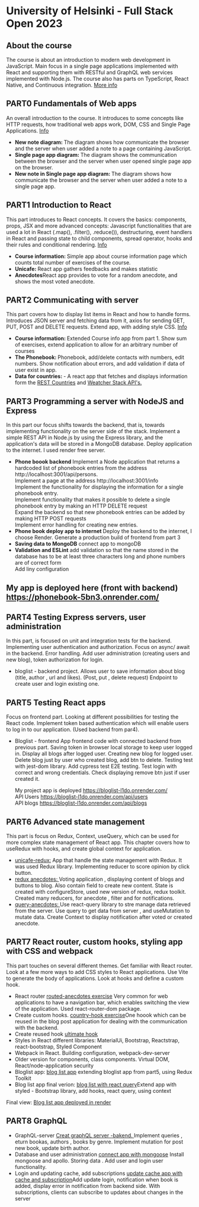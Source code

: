 # University of Helsinki - Full Stack Open 2023

## About the course

The course is about an introduction to modern web development in JavaScript. Main focus in a single page applications implemented with React and supporting them with RESTful and GraphQL web services implemented with Node.js. The course also has parts on TypeScript, React Native, and Continuous integration. <a href='https://fullstackopen.com/en/'>More info</a>

## PART0 Fundamentals of Web apps

An overall introduction to the course. It introduces to some concepts like HTTP requests, how traditional web apps work, DOM, CSS and Single Page Applications. <a href='https://fullstackopen.com/en/part0/fundamentals_of_web_apps'>Info</a>

<ul>
<li><b>New note diagram: </b>The diagram shows how communicate the browser and the server when user added a note to a page containing JavaScript.</li>
<li><b>Single page app diagram: </b> The diagram shows the communication between the browser and the server when user opened single page app on the browser.</li>
<li><b>New note in Single page app diagram: </b>The diagram shows how communicate the browser and the server when user added a note to a single page app.</li>
</ul>

## PART1 Introduction to React

This part introduces to React concepts. It covers the basics: components, props, JSX and more advanced concepts: Javascript functionalities that are used a lot in React (.map(), .filter(), .reduce()), destructuring, event handlers in React and passing state to child components, spread operator, hooks and their rules and conditional rendering. <a href='https://fullstackopen.com/en/part1'>Info</a>

<ul>
<li><b>Course information: </b>  Simple app about course information page which counts total number of exercises of the course.
</li>
<li><b>Unicafe: </b>React app gathers feedbacks and makes statistic</li>
<li><b>Anecdotes</b>React app provides to vote for a random anecdote, and shows the most voted anecdote.</li>
</ul>

## PART2 Communicating with server

This part covers how to display list items in React and how to handle forms. Introduces JSON server and fetching data from it, axios for sending GET, PUT, POST and DELETE requests. Extend app, with adding style CSS. <a href='https://fullstackopen.com/en/part2'>Info</a>

<ul>
<li><b>Course information: </b> Extended Course info app from part 1. Show sum of exercises, extend application to allow for an arbitrary number of courses</li>
<li><b>The Phonebook: </b>Phonebook, add/delete contacts with numbers, edit numbers. Show notification about errors, and add validation if data of user exist in app. </li>
<li><b>Data for countries: </b>- A react app that fetches and displays information form the <a href='https://restcountries.com/v3.1/all'> REST Countries</a> and <a href='https://openweathermap.org/api'>Weatcher Stack API's.</a></li>
</ul>

## PART3 Programming a server with NodeJS and Express

In this part our focus shifts towards the backend, that is, towards implementing functionality on the server side of the stack. Implement a simple REST API in Node.js by using the Express library, and the application's data will be stored in a MongoDB database. Deploy application to the internet. I used render free server.

<ul>
<li><b>Phone boook backend </b> Implement a Node application that returns a hardcoded list of phonebook entries from the address http://localhost:3001/api/persons.</br> Implement a page at the address http://localhost:3001/info </br> Implement the functionality for displaying the information for a single phonebook entry.  </br> Implement functionality that makes it possible to delete a single phonebook entry by making an HTTP DELETE request  </br> Expand the backend so that new phonebook entries can be added by making HTTP POST requests </br> Implement error handling for creating new entries. </li>
<li><b> Phone book deploy app to internet </b>
Deploy the backend to the internet, I choose  Render. </b>
Generate a production build of  frontend from part 3
</li>
<li>
<b>Saving data to MongoDB</b>
connect app to mongoDB 
</li>
<li><b>Validation and ESLint</b>
add validation so that the name stored in the database has to be at least three characters long and phone numbers are of correct form  </br> Add liny configuration 
</li>
</ul>

<h2>My app is deployed here (front with backend) <a href='https://phonebook-5bn3.onrender.com/' target='_blank'>https://phonebook-5bn3.onrender.com/</a></h2>

## PART4 Testing Express servers, user administration

In this part, is focused on unit and integration tests for the backend. Implementing user authentication and authorization.
Focus on async/ await in the backend. Error handling. Add user administration (creating users and new blog), token authorization for login.

<ul>
<li>
bloglist -  backend project.
Allows user to save information about blog (title, author , url and likes). (Post, put , delete request)
Endpoint to create user and login existing one.
</li>
</ul>

## PART5 Testing React apps

Focus on frontend part. Looking at different possibilities for testing the React code. Implement token based authentication which will enable users to log in to our application. (Used backend from par4).

<ul>
<li>Bloglist - frontend
App frontend code with connected backend from previous part. 
Saving token in browser local storage to keep user logged in. Display all blogs after logged user. 
Creating new blog for logged user. Delete blog just by user who  created blog, add btn to delete. 
Testing test with jest-dom library.
Add cypress test E2E testing. Test login with correct and wrong credentials. Check displaying remove btn just if user created it.

My project app is deployed <a href='https://bloglist-l1do.onrender.com/' target='_blank'>https://bloglist-l1do.onrender.com/</a> </br>
API Users <a href='https://bloglist-l1do.onrender.com/api/users' target='_blank'>https://bloglist-l1do.onrender.com/api/users</a> </br>
API blogs <a href='https://bloglist-l1do.onrender.com/api/blogs' target='_blank'>https://bloglist-l1do.onrender.com/api/blogs</a>

</li>

</ul>

## PART6 Advanced state management

This part is focus on Redux, Context, useQuery, which can be used for more complex state management of React app.
This chapter covers how to useRedux with hooks, and create global context for application.

<ul>
<li><a href='https://github.com/KamilaDyn/fullStackOpen-2023/tree/master/part6/unicafe-redux'>unicafe-redux:</a>
App that handle the state management with Redux. It was used Redux library. Implementing reducer to score opinion by click button.
 </li>
 <li><a href='https://github.com/KamilaDyn/fullStackOpen-2023/tree/master/part6/redux-anecdotes'>redux anecdotes: </a> Voting application , displaying content of blogs and buttons to blog. Also contain field to create new content. State is created with configureStore, used new version of redux, redux toolkit. Created many reducers, for anecdote , filter  and for notifications. </li>
<li>
<a href='https://github.com/KamilaDyn/fullStackOpen-2023/tree/master/part6/query-anecdotes'>query-anecdotes: </a>
Use react-query library to stre manage data retrieved from the server. 
Use query  to get data from server , and useMutation to mutate data. Create Context to display notification after voted or created anecdote.   
</li>

</ul>

## PART7 React router, custom hooks, styling app with CSS and webpack

This part touches on several different themes. Get familiar with React router. Look at a few more ways to add CSS styles to React applications. Use Vite to generate the body of applications. Look at hooks and define a custom hook.

<ul>
<li>
React router <a href='https://github.com/KamilaDyn/fullStackOpen-2023/tree/master/part7/routed-anecdotes'>routed-anecdotes exercise</a> Very common for web applications to have a navigation bar, which enables switching the view of the application. Used react-router-dom package.
</li>
<li> Create custom hooks. <a href='https://github.com/KamilaDyn/fullStackOpen-2023/tree/master/part7/country-hook'>country-hook exercise</a>One hoook which can be reused in the blog post application for dealing with the communication with the backend.
</li>
<li>Create reused hook <a href='https://github.com/KamilaDyn/fullStackOpen-2023/tree/master/part7/ultimate-hooks'>ultimate hook</a></li>
<li>Styles in React different libraries: MaterialUi, Bootstrap, Reactstrap, react-bootstrap, Styled Component</li>
<li>Webpack in React. Building configuration, webpack-dev-server</li>
<li>Older version for components, class components. Virtual DOM, React/node-application security</li>
<li>Bloglist app: <a href ='https://github.com/KamilaDyn/fullStackOpen-2023/tree/master/part7/bloglist-app/bloglist-frontend'>blog list app</a> extending bloglist app from part5, using Redux Toolkit</li>
<li>Blog list app final verion: <a href='https://github.com/KamilaDyn/fullStackOpen-2023/tree/master/part7/bloglist-app/react-query-bloglist-fe'>blog list with react query</a>Extend app with styled - Bootstrap library, add hooks, react query, using context </li>
</ul>
<div><p>Final view: <a href='https://bloglist-app-fe.onrender.com/'>Blog list app deployed in render </a></p></div>

## PART8 GraphQL

<ul>
<li> GraphQL-server <a href='https://github.com/KamilaDyn/fullStackOpen-2023/tree/master/part8/8.1-8.12'>Creat graphQL server -bakend.  </a> Implement queries , eturn bookas, authors , books by genre. Implement mutation for post new book, update birth author. 
</li>
<li>Database and user administration <a href='https://github.com/KamilaDyn/fullStackOpen-2023/tree/master/part8/8.13-18.16'>connect app with mongoose</a> Install mongoose and apollo. Storing data . Add user and login user functionality. </li> 
<li>Login and updating cache, add subscriptions <a href='https://github.com/KamilaDyn/fullStackOpen-2023/tree/master/part8/8.17-8.26'>update cache app with cache and subscription</a>Add update login, notification when book is added, display error in notification from backend side. With subscriptions, clients can subscribe to updates about changes in the server</li>
</ul>

